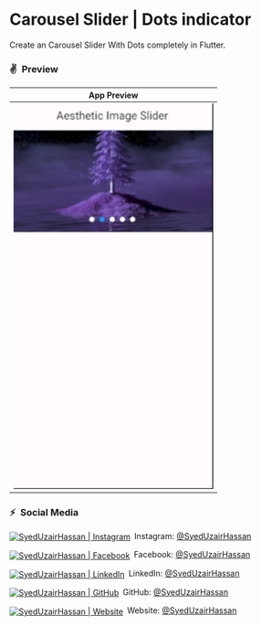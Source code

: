 # Carousel Slider | Dots indicator

   
Create an Carousel Slider With Dots completely in Flutter.
### ✌&ensp;Preview

|              App Preview             |
| :----------------------------------: |
| <img src="image_slider.png" width="350"></a> |


### ⚡&ensp;Social Media



[<img align="center" alt="SyedUzairHassan | Instagram" width="28px" src="https://firebasestorage.googleapis.com/v0/b/web-johannesmilke.appspot.com/o/other%2Fsocial%2Finstagram.png?alt=media" />](https://www.instagram.com/syed_uzair1113)&ensp;Instagram: [@SyedUzairHassan](https://www.instagram.com/syed_uzair1113 "Instagram Syed Uzair Hassan")

[<img align="center" alt="SyedUzairHassan | Facebook" width="28px" src="https://firebasestorage.googleapis.com/v0/b/web-johannesmilke.appspot.com/o/other%2Fsocial%2Ffacebook.png?alt=media" />](https://www.facebook.com/syeduzairdev)&ensp;Facebook: [@SyedUzairHassan](https://www.facebook.com/syeduzairdev "Facebook Syed Uzair Hassan")

[<img align="center" alt="SyedUzairHassan | LinkedIn" width="28px" src="https://firebasestorage.googleapis.com/v0/b/web-johannesmilke.appspot.com/o/other%2Fsocial%2Flinkedin.png?alt=media" />](https://www.linkedin.com/in/syeduzairdev/)&ensp;LinkedIn: [@SyedUzairHassan](https://www.linkedin.com/in/syeduzairdev/ "LinkedIn Syed Uzair Hassan")

[<img align="center" alt="SyedUzairHassan | GitHub" width="28px" src="https://firebasestorage.googleapis.com/v0/b/web-johannesmilke.appspot.com/o/other%2Fsocial%2Fgithub.png?alt=media" />](https://github.com/syeduzairdev)&ensp;GitHub: [@SyedUzairHassan](https://github.com/syeduzairdev "GitHub Syed Uzair Hassan")

[<img align="center" alt="SyedUzairHassan | Website" width="28px" src="https://firebasestorage.googleapis.com/v0/b/web-johannesmilke.appspot.com/o/other%2Fsocial%2Fwebsite.png?alt=media" />](https://uzairhassan.com)&ensp;Website: [@SyedUzairHassan](https://uzairhassan.com "Website Syed Uzair Hassan")

